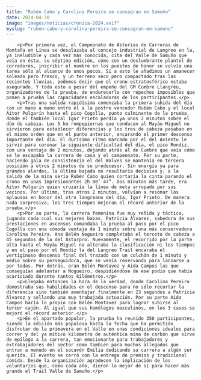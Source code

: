 ```yaml
---
title: "Rubén Cabo y Carolina Pereira se consagran en Samuño"
date: 2024-04-30
image: "images/noticias/cronica-2024.avif"
myslug: "ruben-cabo-y-carolina-pereira-se-consagran-en-samuno"
---
```


		<p>Por primera vez, el Campeonato de Asturias de Carreras de Montaña en Línea se desplazaba al concejo industrial de Langreo en la, ya ineludible y cada vez más conocida, cita del Valle de Samuño que veía en ésta, su séptima edición, cómo con un deslumbrante plantel de corredores, inscribir el nombre en los puestos de honor se volvía una tarea sólo al alcance de unos pocos. Si a esto le añadimos un amanecer soleado pero fresco, y un terreno seco pero compactado tras las recientes lluvias, podemos decir que el crono estratosférico estaba asegurado. Y todo esto a pesar del empeño del GM Cumbre Llangréu, organizadores de la prueba, de endurecerla con repechos imposibles que ponen a prueba las capacidades escaladoras de los participantes.</p>
		<p>Tras una salida rapidísima comenzaba la primera subida del día con un mano a mano entre el a la postre vencedor Rubén Cabo y el local Aitor Pulgarín hasta el pico Cogollu, punto culminante de la prueba, donde el también local Igor Prieto perdía ya unos 2 minutos sobre el dúo de cabeza. Los 5 km rompepiernas que conducen al Mayáu Miguel no sirvieron para establecer diferencias y los tres de cabeza pasaban en el mismo orden que en el punto anterior, encarando el primer descenso importante del día. El durísimo ritmo marcado por el del Avientu le sirvió para coronar la siguiente dificultad del día, el pico Rondiz, con una ventaja de 2 minutos, dejando atrás al de Cumbre que veía cómo se le escapaba la carrera de casa y el campeonato. Por su parte, haciendo gala de consistencia el del Wolves se mantenía en tercera posición a otros 2 minutos de su predecesor. Sin energía ya para grandes alardes, la última bajada no resultaría decisiva y, a la salida de la mina sería Rubén Cabo quien cortaría la cinta parando el crono en unas impresionantes 2h 00’ 47”. Dos minutos más tarde, era Aitor Pulgarín quien cruzaría la línea de meta arropado por sus vecinos. Por último, tras otros 2 minutos, volvían a resonar los aplausos en honor del otro langreano del día, Igor Prieto. De manera nada sorpresiva, los tres tiempos mejoran el récord anterior de la prueba.</p>
		<p>Por su parte, la carrera femenina fue muy reñida y táctica, jugando cada cual sus mejores bazas. Patricia Álvarez, sabedora de sus prestaciones en ascensos comandaba la prueba al paso por el pico Cogollu con una cómoda ventaja de 1 minuto sobre una más conservadora Carolina Pereira. Ana Belén Nogueiro completaba el terceto de cabeza a 45 segundos de la del Asturpro. Nuevamente, el recorrido por la parte alta hasta el Mayáu Miguel no alteraba la clasificación ni los tiempos y en el paso por el Rondiz la del Langreo Trail encaraba el vertiginoso descenso final del trazado con un colchón de 1 minuto y medio sobre su perseguidora, que se venía reservando para lanzarse a por todas. Por detrás, eran Belén Montavez y Aida Campos las que conseguían adelantar a Nogueiro, despidiéndose de ese podio que había acariciado durante tantos kilómetros.</p>
		<p>Llegaba entonces la hora de la verdad, donde Carolina Pereiro demostraba sus habilidades en el descenso para no sólo recortar la diferencia sino también aventajar finalmente en 23 segundos a Patricia Álvarez y sellando una muy trabajada actuación. Por su parte Aida Campos haría lo propio con Belén Montavez para lograr subirse al tercer cajón. Al igual que sus homólogos masculinos, en los 3 casos se mejoró el récord anterior.</p>	
		<p>En el apartado popular, la prueba ha reunido 350 participantes, siendo la edición más populosa hasta la fecha que ha permitido disfrutar de la primavera en el Valle en unas condiciones ideales para correr y del ya mítico kilómetro de auténtica mina de carbón que sirve de epílogo a la carrera, tan emocionante para trabajadores y extrabajadores del sector como también para muchos allegados que entran a menudo en el socavón Emilia dedicando su carrera a algún ser querido. El evento se cerró con la entrega de premios y tradicional comida. Desde la organización agradecen la implicación de los voluntarios que, como cada año, dieron lo mejor de sí para hacer más grande el Trail Valle de Samuño.</p>